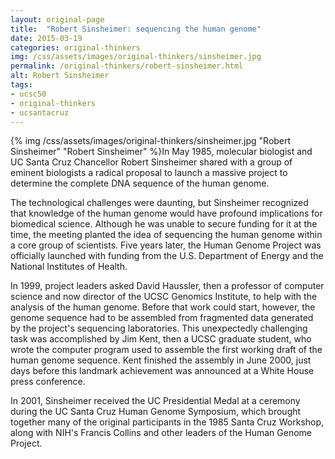 ```yaml
---
layout: original-page
title:  "Robert Sinsheimer: sequencing the human genome"
date: 2015-03-19
categories: original-thinkers
img: /css/assets/images/original-thinkers/sinsheimer.jpg
permalink: /original-thinkers/robert-sinsheimer.html
alt: Robert Sinsheimer
tags: 
- ucsc50
- original-thinkers
- ucsantacruz
---
```


{% img /css/assets/images/original-thinkers/sinsheimer.jpg "Robert Sinsheimer" "Robert Sinsheimer" %}In May 1985, molecular biologist and UC Santa Cruz Chancellor Robert Sinsheimer shared with a group of eminent biologists a radical proposal to launch a massive project to determine the complete DNA sequence of the human genome.

The technological challenges were daunting, but Sinsheimer recognized that knowledge of the human genome would have profound implications for biomedical science. Although he was unable to secure funding for it at the time, the meeting planted the idea of sequencing the human genome within a core group of scientists. Five years later, the Human Genome Project was officially launched with funding from the U.S. Department of Energy and the National Institutes of Health.

In 1999, project leaders asked David Haussler, then a professor of computer science and now director of the UCSC Genomics Institute, to help with the analysis of the human genome. Before that work could start, however, the genome sequence had to be assembled from fragmented data generated by the project's sequencing laboratories. This unexpectedly challenging task was accomplished by Jim Kent, then a UCSC graduate student, who wrote the computer program used to assemble the first working draft of the human genome sequence. Kent finished the assembly in June 2000, just days before this landmark achievement was announced at a White House press conference.

In 2001, Sinsheimer received the UC Presidential Medal at a ceremony during the UC Santa Cruz Human Genome Symposium, which brought together many of the original participants in the 1985 Santa Cruz Workshop, along with NIH's Francis Collins and other leaders of the Human Genome Project. &nbsp;